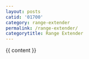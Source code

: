 ```yaml
---
layout: posts
catid: '01700'
category: range-extender
permalink: /range-extender/
categorytitle: Range Extender
---
```


{{ content }}
